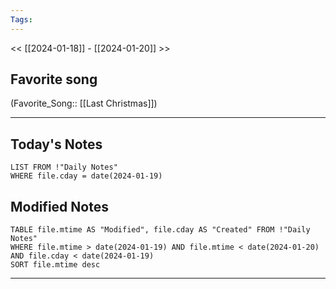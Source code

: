 ```yaml
---
Tags:
---
```

<< [[2024-01-18]] - [[2024-01-20]] >>
## Favorite song
(Favorite_Song:: [[Last Christmas]])

___
## Today's Notes
```dataview
LIST FROM !"Daily Notes"
WHERE file.cday = date(2024-01-19)
```
## Modified Notes
```dataview
TABLE file.mtime AS "Modified", file.cday AS "Created" FROM !"Daily Notes" 
WHERE file.mtime > date(2024-01-19) AND file.mtime < date(2024-01-20) AND file.cday < date(2024-01-19)
SORT file.mtime desc
```
___
